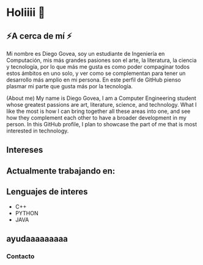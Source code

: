 # Holiiii 👋

## ⚡A cerca de mí ⚡
Mi nombre es Diego Govea, soy un estudiante de Ingeniería en Computación, mis más grandes pasiones son el arte, la literatura, la ciencia y tecnología, por lo que más me gusta es como poder compaginar todos estos ámbitos en uno solo, y ver como se complementan para tener un desarrollo más amplio en mi persona. En este perfil de GitHub pienso plasmar mi parte que gusta más por la tecnología.

(About me)
My name is Diego Govea, I am a Computer Engineering student whose greatest passions are art, literature, science, and technology. What I like the most is how I can bring together all these areas into one, and see how they complement each other to have a broader development in my person. In this GitHub profile, I plan to showcase the part of me that is most interested in technology.



## Intereses

## Actualmente trabajando en:


## Lenguajes de interes

- C++
- PYTHON
- JAVA

## ayudaaaaaaaaa

### Contacto 

<!--
**diegogovea/diegogovea** is a ✨ _special_ ✨ repository because its `README.md` (this file) appears on your GitHub profile.

Here are some ideas to get you started:

- 🔭 I’m currently working on ...
- 🌱 I’m currently learning ...
- 👯 I’m looking to collaborate on ...
- 🤔 I’m looking for help with ...
- 💬 Ask me about ...
- 📫 How to reach me: ...
- 😄 Pronouns: ...
- ⚡ Fun fact: ...
-->
